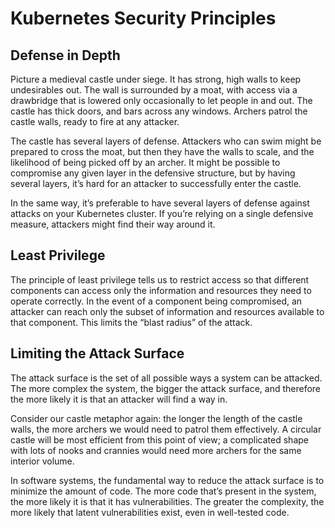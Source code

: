 # Kubernetes Security Principles

## Defense in Depth

Picture a medieval castle under siege. It has strong, high walls to
keep undesirables out. The wall is surrounded by a moat, with access
via a drawbridge that is lowered only occasionally to let people in
and out. The castle has thick doors, and bars across any
windows. Archers patrol the castle walls, ready to fire at any
attacker.

The castle has several layers of defense. Attackers who can swim might
be prepared to cross the moat, but then they have the walls to scale,
and the likelihood of being picked off by an archer. It might be
possible to compromise any given layer in the defensive structure, but
by having several layers, it’s hard for an attacker to successfully
enter the castle.

In the same way, it’s preferable to have several layers of defense
against attacks on your Kubernetes cluster. If you’re relying on a
single defensive measure, attackers might find their way around it.

## Least Privilege

The principle of least privilege tells us to restrict access so that
different components can access only the information and resources
they need to operate correctly. In the event of a component being
compromised, an attacker can reach only the subset of information and
resources available to that component. This limits the “blast radius”
of the attack.

## Limiting the Attack Surface

The attack surface is the set of all possible ways a system can be
attacked. The more complex the system, the bigger the attack surface,
and therefore the more likely it is that an attacker will find a way
in.

Consider our castle metaphor again: the longer the length of the
castle walls, the more archers we would need to patrol them
effectively. A circular castle will be most efficient from this point
of view; a complicated shape with lots of nooks and crannies would
need more archers for the same interior volume.

In software systems, the fundamental way to reduce the attack surface
is to minimize the amount of code. The more code that’s present in the
system, the more likely it is that it has vulnerabilities. The greater
the complexity, the more likely that latent vulnerabilities exist,
even in well-tested code.
